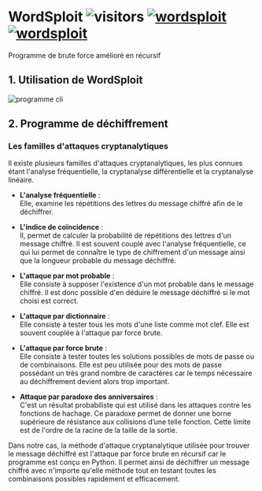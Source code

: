 # WordSploit ![visitors](https://visitor-badge.glitch.me/badge?page_id=page.id=thisiskeanyvy.wordsploit) [![wordsploit](https://img.shields.io/github/languages/top/thisiskeanyvy/wordsploit)](https://github.com/thisiskeanyvy/wordsploit) [![wordsploit](https://img.shields.io/github/license/thisiskeanyvy/wordsploit)](https://github.com/thisiskeanyvy/wordsploit)
Programme de brute force amélioré en récursif

## 1. Utilisation de WordSploit

![programme cli](https://zupimages.net/up/20/48/eiey.png)

## 2. Programme de déchiffrement
### Les familles d'attaques cryptanalytiques
Il existe plusieurs familles d'attaques cryptanalytiques, les plus connues étant l'analyse fréquentielle, la cryptanalyse différentielle et la cryptanalyse linéaire.

- **L'analyse fréquentielle** :  
Elle, examine les répétitions des lettres du message chiffré afin de le déchiffrer.

- **L'indice de coïncidence** :  
Il, permet de calculer la probabilité de répétitions des lettres d'un message chiffré. Il est souvent couplé avec l'analyse fréquentielle, ce qui lui permet de connaître le type de chiffrement d'un message ainsi que la longueur probable du message déchiffré.

- **L'attaque par mot probable** :  
Elle consiste à supposer l'existence d'un mot probable dans le message chiffré. Il est donc possible d'en déduire le message déchiffré si le mot choisi est correct.

- **L'attaque par dictionnaire** :  
Elle consiste à tester tous les mots d'une liste comme mot clef. Elle est souvent couplée à l'attaque par force brute.

- **L'attaque par force brute** :  
Elle consiste à tester toutes les solutions possibles de mots de passe ou de combinaisons. Elle est peu utilisée pour des mots de passe possédant un très grand nombre de caractères car le temps nécessaire au déchiffrement devient alors trop important.

- **Attaque par paradoxe des anniversaires** :  
C'est un résultat probabiliste qui est utilisé dans les attaques contre les fonctions de hachage. Ce paradoxe permet de donner une borne supérieure de résistance aux collisions d’une telle fonction. Cette limite est de l'ordre de la racine de la taille de la sortie.

Dans notre cas, la méthode d'attaque cryptanalytique utilisée pour trouver le message déchiffré est l'attaque par force brute en récursif car le programme est conçu en Python. Il permet ainsi de déchiffrer un message chiffré avec n'importe qu'elle méthode tout en testant toutes les combinaisons possibles rapidement et efficacement.
